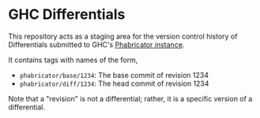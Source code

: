 # GHC Differentials

This repository acts as a staging area for the version control history of
Differentials submitted to GHC's [Phabricator
instance](http://phabricator.haskell.org).

It contains tags with names of the form,
 * `phabricator/base/1234`: The base commit of revision 1234
 * `phabricator/diff/1234`: The head commit of revision 1234

Note that a "revision" is not a differential; rather, it is a specific version
of a differential.
